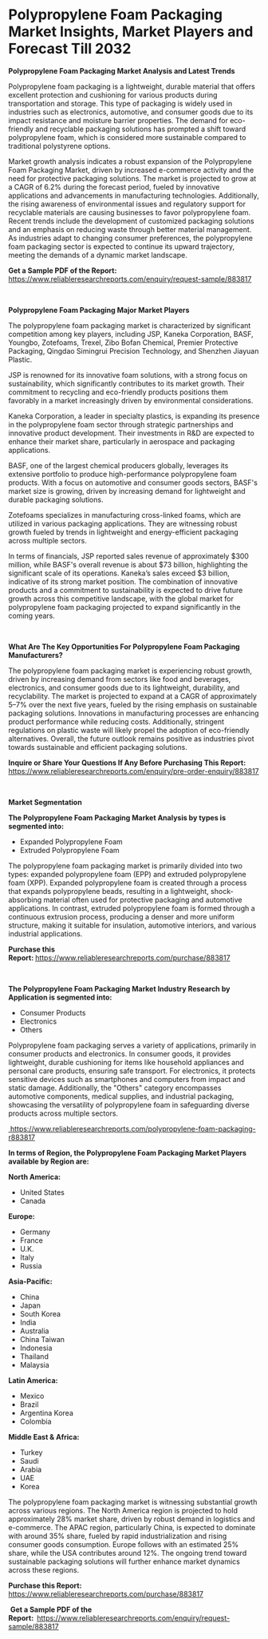 <p><h1>Polypropylene Foam Packaging Market Insights, Market Players and Forecast Till 2032</h1></p><p><strong>Polypropylene Foam Packaging Market Analysis and Latest Trends</strong></p>
<p><p>Polypropylene foam packaging is a lightweight, durable material that offers excellent protection and cushioning for various products during transportation and storage. This type of packaging is widely used in industries such as electronics, automotive, and consumer goods due to its impact resistance and moisture barrier properties. The demand for eco-friendly and recyclable packaging solutions has prompted a shift toward polypropylene foam, which is considered more sustainable compared to traditional polystyrene options. </p><p>Market growth analysis indicates a robust expansion of the Polypropylene Foam Packaging Market, driven by increased e-commerce activity and the need for protective packaging solutions. The market is projected to grow at a CAGR of 6.2% during the forecast period, fueled by innovative applications and advancements in manufacturing technologies. Additionally, the rising awareness of environmental issues and regulatory support for recyclable materials are causing businesses to favor polypropylene foam. Recent trends include the development of customized packaging solutions and an emphasis on reducing waste through better material management. As industries adapt to changing consumer preferences, the polypropylene foam packaging sector is expected to continue its upward trajectory, meeting the demands of a dynamic market landscape.</p></p>
<p><strong>Get a Sample PDF of the Report:&nbsp;</strong> <a href="https://www.reliableresearchreports.com/enquiry/request-sample/883817?utm_campaign=3673&utm_medium=2&utm_source=Github&utm_content=ia&utm_term=19042025&utm_id=polypropylene-foam-packaging">https://www.reliableresearchreports.com/enquiry/request-sample/883817</a></p>
<p>&nbsp;</p>
<p><strong>Polypropylene Foam Packaging Major Market Players</strong></p>
<p><p>The polypropylene foam packaging market is characterized by significant competition among key players, including JSP, Kaneka Corporation, BASF, Youngbo, Zotefoams, Trexel, Zibo Bofan Chemical, Premier Protective Packaging, Qingdao Simingrui Precision Technology, and Shenzhen Jiayuan Plastic. </p><p>JSP is renowned for its innovative foam solutions, with a strong focus on sustainability, which significantly contributes to its market growth. Their commitment to recycling and eco-friendly products positions them favorably in a market increasingly driven by environmental considerations. </p><p>Kaneka Corporation, a leader in specialty plastics, is expanding its presence in the polypropylene foam sector through strategic partnerships and innovative product development. Their investments in R&D are expected to enhance their market share, particularly in aerospace and packaging applications.</p><p>BASF, one of the largest chemical producers globally, leverages its extensive portfolio to produce high-performance polypropylene foam products. With a focus on automotive and consumer goods sectors, BASF's market size is growing, driven by increasing demand for lightweight and durable packaging solutions.</p><p>Zotefoams specializes in manufacturing cross-linked foams, which are utilized in various packaging applications. They are witnessing robust growth fueled by trends in lightweight and energy-efficient packaging across multiple sectors.</p><p>In terms of financials, JSP reported sales revenue of approximately $300 million, while BASF's overall revenue is about $73 billion, highlighting the significant scale of its operations. Kaneka’s sales exceed $3 billion, indicative of its strong market position. The combination of innovative products and a commitment to sustainability is expected to drive future growth across this competitive landscape, with the global market for polypropylene foam packaging projected to expand significantly in the coming years.</p></p>
<p>&nbsp;</p>
<p><strong>What Are The Key Opportunities For Polypropylene Foam Packaging Manufacturers?</strong></p>
<p><p>The polypropylene foam packaging market is experiencing robust growth, driven by increasing demand from sectors like food and beverages, electronics, and consumer goods due to its lightweight, durability, and recyclability. The market is projected to expand at a CAGR of approximately 5–7% over the next five years, fueled by the rising emphasis on sustainable packaging solutions. Innovations in manufacturing processes are enhancing product performance while reducing costs. Additionally, stringent regulations on plastic waste will likely propel the adoption of eco-friendly alternatives. Overall, the future outlook remains positive as industries pivot towards sustainable and efficient packaging solutions.</p></p>
<p><strong>Inquire or Share Your Questions If Any Before Purchasing This Report:</strong> <a href="https://www.reliableresearchreports.com/enquiry/pre-order-enquiry/883817?utm_campaign=3673&utm_medium=2&utm_source=Github&utm_content=ia&utm_term=19042025&utm_id=polypropylene-foam-packaging">https://www.reliableresearchreports.com/enquiry/pre-order-enquiry/883817</a></p>
<p>&nbsp;</p>
<p><strong>Market Segmentation</strong></p>
<p><strong>The Polypropylene Foam Packaging Market Analysis by types is segmented into:</strong></p>
<p><ul><li>Expanded Polypropylene Foam</li><li>Extruded Polypropylene Foam</li></ul></p>
<p><p>The polypropylene foam packaging market is primarily divided into two types: expanded polypropylene foam (EPP) and extruded polypropylene foam (XPP). Expanded polypropylene foam is created through a process that expands polypropylene beads, resulting in a lightweight, shock-absorbing material often used for protective packaging and automotive applications. In contrast, extruded polypropylene foam is formed through a continuous extrusion process, producing a denser and more uniform structure, making it suitable for insulation, automotive interiors, and various industrial applications.</p></p>
<p><strong>Purchase this Report:&nbsp;</strong><a href="https://www.reliableresearchreports.com/purchase/883817?utm_campaign=3673&utm_medium=2&utm_source=Github&utm_content=ia&utm_term=19042025&utm_id=polypropylene-foam-packaging">https://www.reliableresearchreports.com/purchase/883817</a></p>
<p>&nbsp;</p>
<p><strong>The Polypropylene Foam Packaging Market Industry Research by Application is segmented into:</strong></p>
<p><ul><li>Consumer Products</li><li>Electronics</li><li>Others</li></ul></p>
<p><p>Polypropylene foam packaging serves a variety of applications, primarily in consumer products and electronics. In consumer goods, it provides lightweight, durable cushioning for items like household appliances and personal care products, ensuring safe transport. For electronics, it protects sensitive devices such as smartphones and computers from impact and static damage. Additionally, the "Others" category encompasses automotive components, medical supplies, and industrial packaging, showcasing the versatility of polypropylene foam in safeguarding diverse products across multiple sectors.</p></p>
<p><a href="https://www.reliableresearchreports.com/polypropylene-foam-packaging-r883817?utm_campaign=3673&utm_medium=2&utm_source=Github&utm_content=ia&utm_term=19042025&utm_id=polypropylene-foam-packaging">&nbsp;https://www.reliableresearchreports.com/polypropylene-foam-packaging-r883817</a></p>
<p><strong>In terms of Region, the Polypropylene Foam Packaging Market Players available by Region are:</strong></p>
<p>
    <p> <strong> North America: </strong>
        <ul>
            <li>United States</li>
            <li>Canada</li>
        </ul>
        </p> 
    <p> <strong> Europe: </strong>
        <ul>
            <li>Germany</li>
            <li>France</li>
            <li>U.K.</li>
            <li>Italy</li>
            <li>Russia</li>
        </ul>
        </p> 
    <p> <strong> Asia-Pacific: </strong>
        <ul>
            <li>China</li>
            <li>Japan</li>
            <li>South Korea</li>
            <li>India</li>
            <li>Australia</li>
            <li>China Taiwan</li>
            <li>Indonesia</li>
            <li>Thailand</li>
            <li>Malaysia</li>
        </ul>
        </p> 
    <p> <strong> Latin America: </strong>
        <ul>
            <li>Mexico</li>
            <li>Brazil</li>
            <li>Argentina Korea</li>
            <li>Colombia</li>
        </ul>
        </p> 
    <p> <strong> Middle East & Africa: </strong>
        <ul>
            <li>Turkey</li>
            <li>Saudi</li>
            <li>Arabia</li>
            <li>UAE</li>
            <li>Korea</li>
        </ul>
    </p>
    </p>
<p><p>The polypropylene foam packaging market is witnessing substantial growth across various regions. The North America region is projected to hold approximately 28% market share, driven by robust demand in logistics and e-commerce. The APAC region, particularly China, is expected to dominate with around 35% share, fueled by rapid industrialization and rising consumer goods consumption. Europe follows with an estimated 25% share, while the USA contributes around 12%. The ongoing trend toward sustainable packaging solutions will further enhance market dynamics across these regions.</p></p>
<p><strong>Purchase this Report: </strong><a href="https://www.reliableresearchreports.com/purchase/883817?utm_campaign=3673&utm_medium=2&utm_source=Github&utm_content=ia&utm_term=19042025&utm_id=polypropylene-foam-packaging">https://www.reliableresearchreports.com/purchase/883817</a></p>
<p>&nbsp;<strong>Get a Sample PDF of the Report:&nbsp;&nbsp;</strong><a href="https://www.reliableresearchreports.com/enquiry/request-sample/883817?utm_campaign=3673&utm_medium=2&utm_source=Github&utm_content=ia&utm_term=19042025&utm_id=polypropylene-foam-packaging">https://www.reliableresearchreports.com/enquiry/request-sample/883817</a></p>
<p><strong></strong></p>
<p><p></p><p></p><p></p></p>